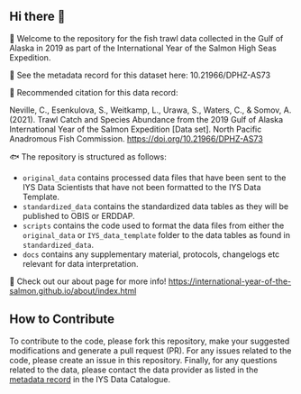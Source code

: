 ## Hi there 👋

🙋 Welcome to the repository for the fish trawl data collected in the Gulf of Alaska in 2019 as part of the International Year of the Salmon High Seas Expedition.

🤖 See the metadata record for this dataset here: 10.21966/DPHZ-AS73

🚢 Recommended citation for this data record: 

Neville, C., Esenkulova, S., Weitkamp, L., Urawa, S., Waters, C., & Somov, A. (2021). Trawl Catch and Species Abundance from the 2019 Gulf of Alaska International Year of the Salmon Expedition [Data set]. North Pacific Anadromous Fish Commission. https://doi.org/10.21966/DPHZ-AS73

🐟 The repository is structured as follows: 
  * `original_data` contains processed data files that have been sent to the IYS Data Scientists that have not been formatted to the IYS Data Template.
  * `standardized_data` contains the standardized data tables as they will be published to OBIS or ERDDAP. 
  * `scripts` contains the code used to format the data files from either the `original_data` or `IYS_data_template` folder to the data tables as found in `standardized_data`.
  * `docs` contains any supplementary material, protocols, changelogs etc relevant for data interpretation.

🦐 Check out our about page for more info! https://international-year-of-the-salmon.github.io/about/index.html

## How to Contribute  

To contribute to the code, please fork this repository, make your suggested modifications and generate a pull request (PR). For any issues related to the code, please create an issue in this repository. Finally, for any questions related to the data, please contact the data provider as listed in the [metadata record](10.21966/DPHZ-AS73) in the IYS Data Catalogue.
